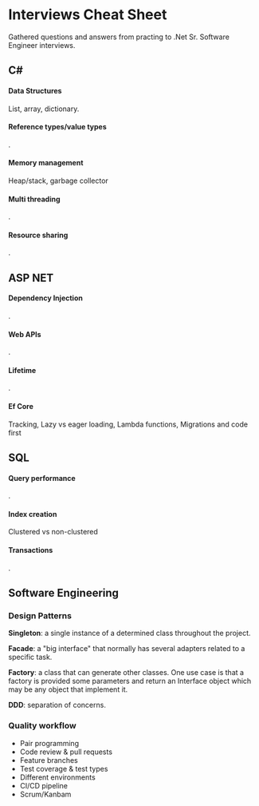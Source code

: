 # Interviews Cheat Sheet

Gathered questions and answers from practing to .Net Sr. Software Engineer interviews.

## C#

#### Data Structures

List, array, dictionary.

#### Reference types/value types
.

#### Memory management

Heap/stack, garbage collector

#### Multi threading
.

#### Resource sharing
.

## ASP NET

#### Dependency Injection
.

#### Web APIs
.

#### Lifetime
.

#### Ef Core

Tracking, Lazy vs eager loading, Lambda functions, Migrations and code first

## SQL

#### Query performance
.

#### Index creation

Clustered vs non-clustered

#### Transactions
.


## Software Engineering

### Design Patterns

**Singleton**: a single instance of a determined class throughout the project.

**Facade**: a "big interface" that normally has several adapters related to a specific task.

**Factory**: a class that can generate other classes. One use case is that a factory is provided some parameters and return an Interface object which may be any object that implement it.

**DDD**: separation of concerns.

### Quality workflow 

* Pair programming
* Code review & pull requests
* Feature branches
* Test coverage & test types
* Different environments
* CI/CD pipeline
* Scrum/Kanbam
